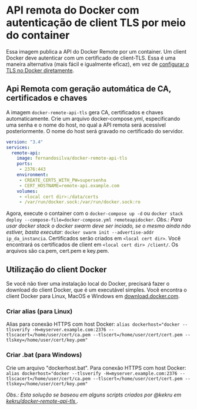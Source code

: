 # API remota do Docker com autenticação de client TLS por meio do container

Essa imagem publica a API do Docker Remote por um container.
Um client Docker deve autenticar com um certificado de client-TLS.
Essa é uma maneira alternativa (mais fácil e igualmente eficaz), em vez de [configurar o TLS no Docker diretamente](https://docs.docker.com/engine/security/https/).

## Api Remota com geração automática de CA, certificados e chaves

A imagem `docker-remote-api-tls` gera CA, certificados e chaves automaticamente.
Crie um arquivo docker-compose.yml, especificando uma senha e o nome do host, no qual a API remota será acessível posteriormente. O nome do host será gravado no certificado do servidor.

```yml
version: "3.4"
services:
  remote-api:
    image: fernandosilva/docker-remote-api-tls
    ports:
     - 2376:443
    environment:
     - CREATE_CERTS_WITH_PW=supersenha
     - CERT_HOSTNAME=remote-api.example.com
    volumes:
     - <local cert dir>:/data/certs
     - /var/run/docker.sock:/var/run/docker.sock:ro
```
Agora, execute o container com o `docker-compose up -d` ou `docker stack deploy --compose-file=docker-compose.yml remoteapidocker`.
_Obs.: Para usar docker stack o docker swarm deve ser inciado, se o mesmo ainda não estiver, basta executar:_ `docker swarm init --advertise-addr ip_da_instancia`. 
Certificados serão criados em `<local cert dir>`.
Você encontrará os certificados de client em `<local cert dir> /client/`. Os arquivos são ca.pem, cert.pem e key.pem.


## Utilização do client Docker

Se você não tiver uma instalação local do Docker, precisará fazer o download do client Docker, que é um executável simples.
Você encontra o client Docker para Linux, MacOS e Windows em [download.docker.com](https://download.docker.com/).

### Criar alias (para Linux)

Alias para conexão HTTPS com host Docker:
`alias dockerhost="docker --tlsverify -H=myserver.example.com:2376 --tlscacert=/home/user/cert/ca.pem --tlscert=/home/user/cert/cert.pem --tlskey=/home/user/cert/key.pem"`

### Criar .bat (para Windows)

Crie um arquivo "dockerhost.bat".
Para conexão HTTPS com host Docker:
`alias dockerhost="docker --tlsverify -H=myserver.example.com:2376 --tlscacert=/home/user/cert/ca.pem --tlscert=/home/user/cert/cert.pem --tlskey=/home/user/cert/key.pem"`  

*Obs.: Esta solução se baseou em alguns scripts criados por @kekru em [kekru/docker-remote-api-tls
](https://github.com/kekru/docker-remote-api-tls).*